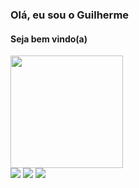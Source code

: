 ### Olá, eu sou o Guilherme
#### Seja bem vindo(a)

<div>
  <a href="https://github.com/GuilhermeJobs">
  <img height="180em" src="https://github-readme-stats.vercel.app/api/top-langs/?username=GuilhermeJobs&layout=compact&langs_count=7&theme=outrun"/>
</div>

<div> 
  <a href="https://www.instagram.com/_guihh_oliveira_" target="_blank"><img src="https://img.shields.io/badge/-Instagram-%23E4405F?style=for-the-badge&logo=instagram&logoColor=white" target="_blank"></a>
 	<a href = "mailto:ferreiraguilherme@discente.ufg.br"><img src="https://img.shields.io/badge/-Gmail-%23333?style=for-the-badge&logo=gmail&logoColor=white" target="_blank"></a>
  <a href="https://www.linkedin.com/in/guilherme-ferreira-952579184/" target="_blank"><img src="https://img.shields.io/badge/-LinkedIn-%230077B5?style=for-the-badge&logo=linkedin&logoColor=white" target="_blank"></a> 
</div>
